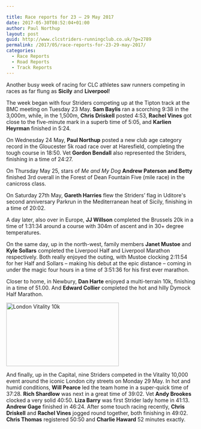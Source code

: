 ```yaml
---

title: Race reports for 23 – 29 May 2017
date: 2017-05-30T08:52:04+01:00
author: Paul Northup
layout: post
guid: http://www.clcstriders-runningclub.co.uk/?p=2789
permalink: /2017/05/race-reports-for-23-29-may-2017/
categories:
  - Race Reports
  - Road Reports
  - Track Reports
---
```

Another busy week of racing for CLC athletes saw runners competing in races as far flung as **Sicily** and **Liverpool**!

The week began with four Striders competing up at the Tipton track at the BMC meeting on Tuesday 23 May. **Sam Baylis** ran a scorching 9:38 in the 3,000m, while, in the 1,500m, **Chris Driskell** posted 4:53, **Rachel Vines** got close to the five-minute mark in a superb time of 5:05, and **Karlien Heyrman** finished in 5:24.

On Wednesday 24 May, **Paul Northup** posted a new club age category record in the Gloucester 5k road race over at Haresfield, completing the tough course in 18:50. Vet **Gordon Bendall** also represented the Striders, finishing in a time of 24:27.

On Thursday May 25, stars of _Me and My Dog_ **Andrew Paterson and Betty** finished 3rd overall in the Forest of Dean Fountain Five (mile race) in the canicross class.

On Saturday 27th May, **Gareth Harries** flew the Striders’ flag in Uditore's second anniversary Parkrun in the Mediterranean heat of Sicily, finishing in a time of 20:02.

A day later, also over in Europe, **JJ Willson** completed the Brussels 20k in a time of 1:31:34 around a course with 304m of ascent and in 30+ degree temperatures.

On the same day, up in the north-west, family members **Janet Mustoe** and **Kyle Sollars** completed the Liverpool Half and Liverpool Marathon respectively. Both really enjoyed the outing, with Mustoe clocking 2:11:54 for her Half and Sollars – making his debut at the epic distance – coming in under the magic four hours in a time of 3:51:36 for his first ever marathon.

Closer to home, in Newbury, **Dan Harte** enjoyed a multi-terrain 10k, finishing in a time of 51.00. And **Edward Collier** completed the hot and hilly Dymock Half Marathon.

[<img class="alignnone size-medium wp-image-2791" src="http://www.clcstriders-runningclub.co.uk/wplive/wp-content/uploads/2017/05/London-Vitality-10k-300x169.jpg" alt="London Vitality 10k" width="300" height="169" srcset="http://www.clcstriders-runningclub.co.uk/wplive/wp-content/uploads/2017/05/London-Vitality-10k-300x169.jpg 300w, http://www.clcstriders-runningclub.co.uk/wplive/wp-content/uploads/2017/05/London-Vitality-10k-768x432.jpg 768w, http://www.clcstriders-runningclub.co.uk/wplive/wp-content/uploads/2017/05/London-Vitality-10k-1024x576.jpg 1024w, http://www.clcstriders-runningclub.co.uk/wplive/wp-content/uploads/2017/05/London-Vitality-10k.jpg 1328w" sizes="(max-width: 300px) 100vw, 300px" />](http://www.clcstriders-runningclub.co.uk/wplive/wp-content/uploads/2017/05/London-Vitality-10k.jpg)

And finally, up in the Capital, nine Striders competed in the Vitality 10,000 event around the iconic London city streets on Monday 29 May. In hot and humid conditions, **Will Pearce** led the team home in a super-quick time of 37:28. **Rich Shardlow** was next in a great time of 39:02. Vet **Andy Brookes** clocked a very solid 40:50. **Liza Barry** was first Strider lady home in 41:13. **Andrew Gage** finished in 46:24. After some touch racing recently, **Chris Driskell** and **Rachel Vines** jogged round together, both finishing in 49:02. **Chris Thomas** registered 50:50 and **Charlie Haward** 52 minutes exactly.
